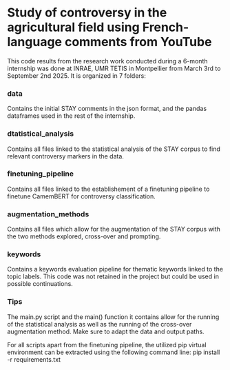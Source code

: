 # Study of controversy in the agricultural field using French-language comments from YouTube
This code results from the research work conducted during a 6-month internship was done at INRAE, UMR TETIS in Montpellier from March 3rd to September 2nd 2025.
It is organized in 7 folders:

### data
Contains the initial STAY comments in the json format, and the pandas dataframes used in the rest of the internship.

### dtatistical_analysis
Contains all files linked to the statistical analysis of the STAY corpus to find relevant controversy markers in the data.

### finetuning_pipeline
Contains all files linked to the establishement of a finetuning pipeline to finetune CamemBERT for controversy classification.

### augmentation_methods
Contains all files which allow for the augmentation of the STAY corpus with the two methods explored, cross-over and prompting.

### keywords
Contains a keywords evaluation pipeline for thematic keywords linked to the topic labels. This code was not retained in the project but could be used
in possible continuations.

### **Tips**
The main.py script and the main() function it contains allow for the running of the statistical analysis as well as the running of the cross-over augmentation method.
Make sure to adapt the data and output paths.

For all scripts apart from the finetuning pipeline, the utilized pip virtual environment can be extracted using the following command line:
pip install -r requirements.txt
